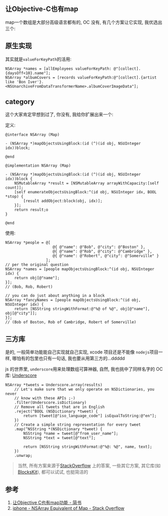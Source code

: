 ## 让Objective-C也有map

map一个数组是大部分高级语言都有的, OC 没有, 有几个方案让它实现, 我优选出三个:

## 原生实现

其实就是`valueForKeyPath`的活用:

```
NSArray *names = [allEmployees valueForKeyPath: @"[collect].{daysOff<10}.name"];
NSArray *albumCovers = [records valueForKeyPath:@"[collect].{artist like 'Bon Iver'}.<NSUnarchiveFromDataTransformerName>.albumCoverImageData"];

```

## category

这个大家肯定早想到过了, 你没有, 我给你扩展出来一个:

定义:

```
@interface NSArray (Map)

- (NSArray *)mapObjectsUsingBlock:(id (^)(id obj, NSUInteger idx))block;

@end

@implementation NSArray (Map)

- (NSArray *)mapObjectsUsingBlock:(id (^)(id obj, NSUInteger idx))block {
    NSMutableArray *result = [NSMutableArray arrayWithCapacity:[self count]];
    [self enumerateObjectsUsingBlock:^(id obj, NSUInteger idx, BOOL *stop) {
        [result addObject:block(obj, idx)];
    }];
    return result;o
}

@end

```

使用:

```
NSArray *people = @[
                     @{ @"name": @"Bob", @"city": @"Boston" },
                     @{ @"name": @"Rob", @"city": @"Cambridge" },
                     @{ @"name": @"Robert", @"city": @"Somerville" }
                  ];
// per the original question
NSArray *names = [people mapObjectsUsingBlock:^(id obj, NSUInteger idx) {
    return obj[@"name"];
}];
// (Bob, Rob, Robert)

// you can do just about anything in a block
NSArray *fancyNames = [people mapObjectsUsingBlock:^(id obj, NSUInteger idx) {
    return [NSString stringWithFormat:@"%@ of %@", obj[@"name"], obj[@"city"]];
}];
// (Bob of Boston, Rob of Cambridge, Robert of Somerville)

```

## 三方库

是的, 一般简单功能能自己实现就自己实现, xcode 项目还是不能像 `nodejs`项目一样, 哪怕有的包里也只有一句话, 我也要从用第三方的...ddddd

js 的世界里, `underscore`用来处理数组可算神器, 自然, 我也挑中了同样名字的 OC 库: [Underscore](https://link.jianshu.com?t=http://underscorem.org/)

```
NSArray *tweets = Underscore.array(results)
    // Let's make sure that we only operate on NSDictionaries, you never
    // know with these APIs ;-)
    .filter(Underscore.isDictionary)
    // Remove all tweets that are in English
    .reject(^BOOL (NSDictionary *tweet) {
        return [tweet[@"iso_language_code"] isEqualToString:@"en"];
    })
    // Create a simple string representation for every tweet
    .map(^NSString *(NSDictionary *tweet) {
        NSString *name = tweet[@"from_user_name"];
        NSString *text = tweet[@"text"];

        return [NSString stringWithFormat:@"%@: %@", name, text];
    })
    .unwrap;

```

> 当然, 所有方案来源于[StackOverflow](https://link.jianshu.com?t=http://stackoverflow.com/questions/6127638/nsarray-equivalent-of-map) 上的答案, 一些其它方案, 其它库(如[BlocksKit](https://link.jianshu.com?t=http://cocoadocs.org/docsets/BlocksKit/2.2.3/Categories/NSArray+BlocksKit.html#//api/name/bk_map:)), 都可以试试, 也挺简洁的



## 参考

1. [让Objective C也有map功能 - 简书](https://www.jianshu.com/p/ec3128c9c91e)
2. [iphone - NSArray Equivalent of Map - Stack Overflow](https://stackoverflow.com/questions/6127638/nsarray-equivalent-of-map)
